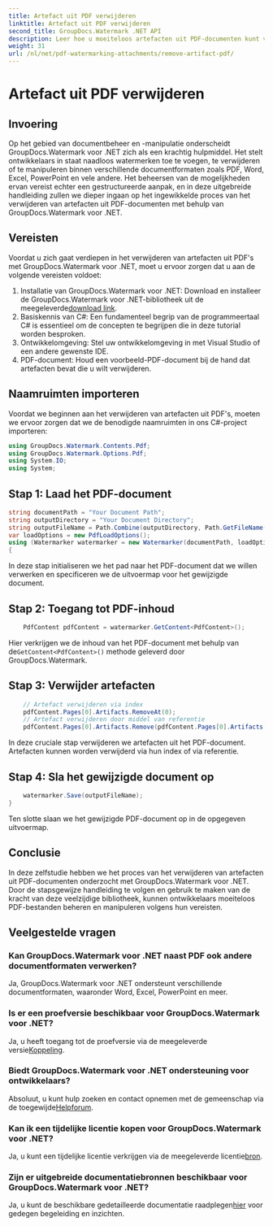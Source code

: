 ```yaml
---
title: Artefact uit PDF verwijderen
linktitle: Artefact uit PDF verwijderen
second_title: GroupDocs.Watermark .NET API
description: Leer hoe u moeiteloos artefacten uit PDF-documenten kunt verwijderen met GroupDocs.Watermark voor .NET. Beheers het proces stap voor stap met onze uitgebreide tutorial.
weight: 31
url: /nl/net/pdf-watermarking-attachments/remove-artifact-pdf/
---
```


# Artefact uit PDF verwijderen

## Invoering
Op het gebied van documentbeheer en -manipulatie onderscheidt GroupDocs.Watermark voor .NET zich als een krachtig hulpmiddel. Het stelt ontwikkelaars in staat naadloos watermerken toe te voegen, te verwijderen of te manipuleren binnen verschillende documentformaten zoals PDF, Word, Excel, PowerPoint en vele andere. Het beheersen van de mogelijkheden ervan vereist echter een gestructureerde aanpak, en in deze uitgebreide handleiding zullen we dieper ingaan op het ingewikkelde proces van het verwijderen van artefacten uit PDF-documenten met behulp van GroupDocs.Watermark voor .NET.
## Vereisten
Voordat u zich gaat verdiepen in het verwijderen van artefacten uit PDF's met GroupDocs.Watermark voor .NET, moet u ervoor zorgen dat u aan de volgende vereisten voldoet:
1. Installatie van GroupDocs.Watermark voor .NET: Download en installeer de GroupDocs.Watermark voor .NET-bibliotheek uit de meegeleverde[download link](https://releases.groupdocs.com/Watermark/net/).
2. Basiskennis van C#: Een fundamenteel begrip van de programmeertaal C# is essentieel om de concepten te begrijpen die in deze tutorial worden besproken.
3. Ontwikkelomgeving: Stel uw ontwikkelomgeving in met Visual Studio of een andere gewenste IDE.
4. PDF-document: Houd een voorbeeld-PDF-document bij de hand dat artefacten bevat die u wilt verwijderen.

## Naamruimten importeren
Voordat we beginnen aan het verwijderen van artefacten uit PDF's, moeten we ervoor zorgen dat we de benodigde naamruimten in ons C#-project importeren:
```csharp
using GroupDocs.Watermark.Contents.Pdf;
using GroupDocs.Watermark.Options.Pdf;
using System.IO;
using System;
```
## Stap 1: Laad het PDF-document
```csharp
string documentPath = "Your Document Path";
string outputDirectory = "Your Document Directory";
string outputFileName = Path.Combine(outputDirectory, Path.GetFileName(documentPath));
var loadOptions = new PdfLoadOptions();
using (Watermarker watermarker = new Watermarker(documentPath, loadOptions))
{
```
In deze stap initialiseren we het pad naar het PDF-document dat we willen verwerken en specificeren we de uitvoermap voor het gewijzigde document.
## Stap 2: Toegang tot PDF-inhoud
```csharp
    PdfContent pdfContent = watermarker.GetContent<PdfContent>();
```
 Hier verkrijgen we de inhoud van het PDF-document met behulp van de`GetContent<PdfContent>()` methode geleverd door GroupDocs.Watermark.
## Stap 3: Verwijder artefacten
```csharp
    // Artefact verwijderen via index
    pdfContent.Pages[0].Artifacts.RemoveAt(0);
    // Artefact verwijderen door middel van referentie
    pdfContent.Pages[0].Artifacts.Remove(pdfContent.Pages[0].Artifacts[0]);
```
In deze cruciale stap verwijderen we artefacten uit het PDF-document. Artefacten kunnen worden verwijderd via hun index of via referentie.
## Stap 4: Sla het gewijzigde document op
```csharp
    watermarker.Save(outputFileName);
}
```
Ten slotte slaan we het gewijzigde PDF-document op in de opgegeven uitvoermap.

## Conclusie
In deze zelfstudie hebben we het proces van het verwijderen van artefacten uit PDF-documenten onderzocht met GroupDocs.Watermark voor .NET. Door de stapsgewijze handleiding te volgen en gebruik te maken van de kracht van deze veelzijdige bibliotheek, kunnen ontwikkelaars moeiteloos PDF-bestanden beheren en manipuleren volgens hun vereisten.
## Veelgestelde vragen
### Kan GroupDocs.Watermark voor .NET naast PDF ook andere documentformaten verwerken?
Ja, GroupDocs.Watermark voor .NET ondersteunt verschillende documentformaten, waaronder Word, Excel, PowerPoint en meer.
### Is er een proefversie beschikbaar voor GroupDocs.Watermark voor .NET?
 Ja, u heeft toegang tot de proefversie via de meegeleverde versie[Koppeling](https://releases.groupdocs.com/).
### Biedt GroupDocs.Watermark voor .NET ondersteuning voor ontwikkelaars?
 Absoluut, u kunt hulp zoeken en contact opnemen met de gemeenschap via de toegewijde[Helpforum](https://forum.groupdocs.com/c/watermark/19).
### Kan ik een tijdelijke licentie kopen voor GroupDocs.Watermark voor .NET?
 Ja, u kunt een tijdelijke licentie verkrijgen via de meegeleverde licentie[bron](https://purchase.groupdocs.com/temporary-license/).
### Zijn er uitgebreide documentatiebronnen beschikbaar voor GroupDocs.Watermark voor .NET?
 Ja, u kunt de beschikbare gedetailleerde documentatie raadplegen[hier](https://tutorials.groupdocs.com/Watermark/net/) voor gedegen begeleiding en inzichten.